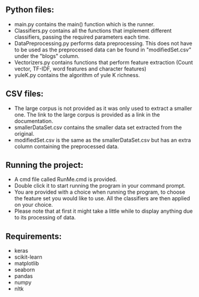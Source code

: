 ## Python files:
* main.py contains the main() function which is the runner. 
* Classifiers.py contains all the functions that implement different classifiers, passing the required parameters each time.
* DataPreprocessing.py performs data preprocessing.  This does not have to be used as the preprocessed data can be found in "modifiedSet.csv" under the "blogs" column.
* Vectorizers.py contains functions that perform feature extraction (Count vector, TF-IDF, word features and character features)
* yuleK.py contains the algorithm of yule K richness.

## CSV files:
* The large corpus is not provided as it was only used to extract a smaller one.  The link to the large corpus is provided as a link in the documentation.
* smallerDataSet.csv  contains the smaller data set extracted from the original. 
* modifiedSet.csv is the same as the smallerDataSet.csv but has an extra column containing the preprocessed data.

## Running the project:
* A cmd file called RunMe.cmd is provided.
* Double click it to start running the program in your command prompt.
* You are provided with a choice when running the program, to choose the feature set you would like to use.  All the classifiers are then applied on your choice.
* Please note that at first it might take a little while to display anything due to its processing of data.

## Requirements:
* keras
* scikit-learn
* matplotlib
* seaborn
* pandas
* numpy
* nltk

